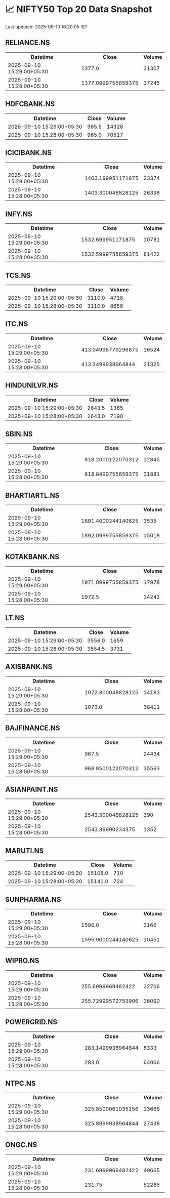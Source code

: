 # 📈 NIFTY50 Top 20 Data Snapshot

Last updated: 2025-09-10 16:20:05 IST

## RELIANCE.NS

<table>
  <tr><th>Datetime</th><th>Close</th><th>Volume</th></tr>
  <tr><td>2025-09-10 15:29:00+05:30</td><td>1377.0</td><td>31307</td></tr>
  <tr><td>2025-09-10 15:28:00+05:30</td><td>1377.0999755859375</td><td>37245</td></tr>
</table>

## HDFCBANK.NS

<table>
  <tr><th>Datetime</th><th>Close</th><th>Volume</th></tr>
  <tr><td>2025-09-10 15:29:00+05:30</td><td>965.5</td><td>14328</td></tr>
  <tr><td>2025-09-10 15:28:00+05:30</td><td>965.0</td><td>70517</td></tr>
</table>

## ICICIBANK.NS

<table>
  <tr><th>Datetime</th><th>Close</th><th>Volume</th></tr>
  <tr><td>2025-09-10 15:29:00+05:30</td><td>1403.199951171875</td><td>23374</td></tr>
  <tr><td>2025-09-10 15:28:00+05:30</td><td>1403.300048828125</td><td>26398</td></tr>
</table>

## INFY.NS

<table>
  <tr><th>Datetime</th><th>Close</th><th>Volume</th></tr>
  <tr><td>2025-09-10 15:29:00+05:30</td><td>1532.699951171875</td><td>10781</td></tr>
  <tr><td>2025-09-10 15:28:00+05:30</td><td>1532.5999755859375</td><td>81422</td></tr>
</table>

## TCS.NS

<table>
  <tr><th>Datetime</th><th>Close</th><th>Volume</th></tr>
  <tr><td>2025-09-10 15:29:00+05:30</td><td>3110.0</td><td>4718</td></tr>
  <tr><td>2025-09-10 15:28:00+05:30</td><td>3110.0</td><td>8656</td></tr>
</table>

## ITC.NS

<table>
  <tr><th>Datetime</th><th>Close</th><th>Volume</th></tr>
  <tr><td>2025-09-10 15:29:00+05:30</td><td>413.04998779296875</td><td>16524</td></tr>
  <tr><td>2025-09-10 15:28:00+05:30</td><td>413.1499938964844</td><td>21325</td></tr>
</table>

## HINDUNILVR.NS

<table>
  <tr><th>Datetime</th><th>Close</th><th>Volume</th></tr>
  <tr><td>2025-09-10 15:29:00+05:30</td><td>2643.5</td><td>1365</td></tr>
  <tr><td>2025-09-10 15:28:00+05:30</td><td>2643.0</td><td>7190</td></tr>
</table>

## SBIN.NS

<table>
  <tr><th>Datetime</th><th>Close</th><th>Volume</th></tr>
  <tr><td>2025-09-10 15:29:00+05:30</td><td>818.2000122070312</td><td>12845</td></tr>
  <tr><td>2025-09-10 15:28:00+05:30</td><td>818.8499755859375</td><td>31881</td></tr>
</table>

## BHARTIARTL.NS

<table>
  <tr><th>Datetime</th><th>Close</th><th>Volume</th></tr>
  <tr><td>2025-09-10 15:29:00+05:30</td><td>1891.4000244140625</td><td>3535</td></tr>
  <tr><td>2025-09-10 15:28:00+05:30</td><td>1892.0999755859375</td><td>15018</td></tr>
</table>

## KOTAKBANK.NS

<table>
  <tr><th>Datetime</th><th>Close</th><th>Volume</th></tr>
  <tr><td>2025-09-10 15:29:00+05:30</td><td>1971.0999755859375</td><td>17978</td></tr>
  <tr><td>2025-09-10 15:28:00+05:30</td><td>1972.5</td><td>14242</td></tr>
</table>

## LT.NS

<table>
  <tr><th>Datetime</th><th>Close</th><th>Volume</th></tr>
  <tr><td>2025-09-10 15:29:00+05:30</td><td>3556.0</td><td>1659</td></tr>
  <tr><td>2025-09-10 15:28:00+05:30</td><td>3554.5</td><td>3731</td></tr>
</table>

## AXISBANK.NS

<table>
  <tr><th>Datetime</th><th>Close</th><th>Volume</th></tr>
  <tr><td>2025-09-10 15:29:00+05:30</td><td>1072.800048828125</td><td>14183</td></tr>
  <tr><td>2025-09-10 15:28:00+05:30</td><td>1073.0</td><td>38411</td></tr>
</table>

## BAJFINANCE.NS

<table>
  <tr><th>Datetime</th><th>Close</th><th>Volume</th></tr>
  <tr><td>2025-09-10 15:29:00+05:30</td><td>967.5</td><td>24434</td></tr>
  <tr><td>2025-09-10 15:28:00+05:30</td><td>968.9500122070312</td><td>35563</td></tr>
</table>

## ASIANPAINT.NS

<table>
  <tr><th>Datetime</th><th>Close</th><th>Volume</th></tr>
  <tr><td>2025-09-10 15:29:00+05:30</td><td>2543.300048828125</td><td>390</td></tr>
  <tr><td>2025-09-10 15:28:00+05:30</td><td>2543.39990234375</td><td>1352</td></tr>
</table>

## MARUTI.NS

<table>
  <tr><th>Datetime</th><th>Close</th><th>Volume</th></tr>
  <tr><td>2025-09-10 15:29:00+05:30</td><td>15108.0</td><td>710</td></tr>
  <tr><td>2025-09-10 15:28:00+05:30</td><td>15141.0</td><td>724</td></tr>
</table>

## SUNPHARMA.NS

<table>
  <tr><th>Datetime</th><th>Close</th><th>Volume</th></tr>
  <tr><td>2025-09-10 15:29:00+05:30</td><td>1596.0</td><td>3166</td></tr>
  <tr><td>2025-09-10 15:28:00+05:30</td><td>1595.9000244140625</td><td>10451</td></tr>
</table>

## WIPRO.NS

<table>
  <tr><th>Datetime</th><th>Close</th><th>Volume</th></tr>
  <tr><td>2025-09-10 15:29:00+05:30</td><td>255.6999969482422</td><td>32706</td></tr>
  <tr><td>2025-09-10 15:28:00+05:30</td><td>255.72999572753906</td><td>36090</td></tr>
</table>

## POWERGRID.NS

<table>
  <tr><th>Datetime</th><th>Close</th><th>Volume</th></tr>
  <tr><td>2025-09-10 15:29:00+05:30</td><td>283.1499938964844</td><td>8333</td></tr>
  <tr><td>2025-09-10 15:28:00+05:30</td><td>283.0</td><td>64066</td></tr>
</table>

## NTPC.NS

<table>
  <tr><th>Datetime</th><th>Close</th><th>Volume</th></tr>
  <tr><td>2025-09-10 15:29:00+05:30</td><td>325.8500061035156</td><td>13668</td></tr>
  <tr><td>2025-09-10 15:28:00+05:30</td><td>325.8999938964844</td><td>27438</td></tr>
</table>

## ONGC.NS

<table>
  <tr><th>Datetime</th><th>Close</th><th>Volume</th></tr>
  <tr><td>2025-09-10 15:29:00+05:30</td><td>231.6999969482422</td><td>49665</td></tr>
  <tr><td>2025-09-10 15:28:00+05:30</td><td>231.75</td><td>52285</td></tr>
</table>

